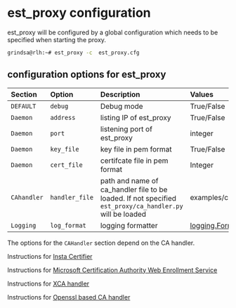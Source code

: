<!-- markdownlint-disable  MD013 -->
<!-- wiki-title Configuration options for est_proxy -->
# est_proxy configuration

est_proxy will be configured by a global configuration which needs to be specified when starting the proxy.

```bash
grindsa@rlh:~# est_proxy -c  est_proxy.cfg
```

## configuration options for est_proxy

| Section | Option | Description | Values | default|
| :-------| :------| :-----------| :------| :------|
| `DEFAULT` | `debug`  | Debug mode| True/False| False|
| `Daemon` | `address` | listing IP of est_proxy | True/False | None|
| `Daemon` | `port` | listening port of est_proxy  | integer | 1443|
| `Daemon` | `key_file` | key file in pem format   | True/False | None|
| `Daemon` | `cert_file` | certifcate file in pem format  | Integer  |None |
| `CAhandler` | `handler_file` | path and name of ca_handler file to be loaded. If not specified `est_proxy/ca_handler.py` will be loaded | examples/ca_handler/openssl_hander.py | `est_proxy/ca_handler.py`|
| `Logging` | `log_format` | logging formatter | [logging.Formatter](https://docs.python.org/3/library/logging.html#logging.Formatter) | `'%(message)s'`|

The options for the `CAHandler` section depend on the CA handler.

Instructions for [Insta Certifier](certifier.md)

Instructions for [Microsoft Certification Authority Web Enrollment Service](mscertsrv.md)

Instructions for [XCA handler](xca.md)

Instructions for [Openssl based CA handler](openssl.md)
